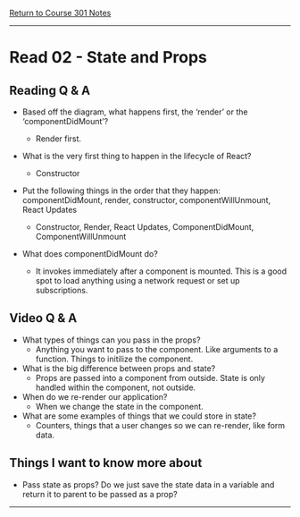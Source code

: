 [Return to Course 301 Notes](https://KrisDunning.github.io/301-Reading-Notes/README.html)

-----

# Read 02 - State and Props

## Reading Q & A

- Based off the diagram, what happens first, the ‘render’ or the ‘componentDidMount’?
  - Render first.

- What is the very first thing to happen in the lifecycle of React?
  - Constructor

- Put the following things in the order that they happen: componentDidMount, render, constructor, componentWillUnmount, React Updates
  - Constructor, Render, React Updates, ComponentDidMount, ComponentWillUnmount

- What does componentDidMount do?
  - It invokes immediately after a component is mounted. This is a good spot to load anything using a network request or set up subscriptions.

## Video Q & A

- What types of things can you pass in the props?
  - Anything you want to pass to the component. Like arguments to a function. Things to initilize the component.
- What is the big difference between props and state?
  - Props are passed into a component from outside. State is only handled within the component, not outside.
- When do we re-render our application?
  - When we change the state in the component.
- What are some examples of things that we could store in state?
  - Counters, things that a user changes so we can re-render, like form data.

## Things I want to know more about

- Pass state as props? Do we just save the state data in a variable and return it to parent to be passed as a prop?

-----